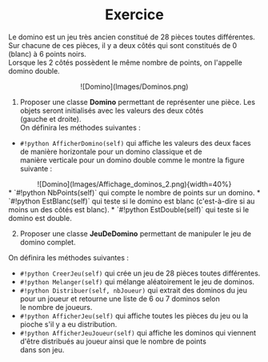 # <center><div class = "titre2_bis">Exercice</div> </center>

Le domino est un jeu très ancien constitué de 28 pièces toutes différentes. Sur chacune de ces pièces, il y a deux côtés qui sont constitués de 0 (blanc) à 6 points noirs.  
Lorsque les 2 côtés possèdent le même nombre de points, on l'appelle domino double.

<center>
![Domino](Images/Dominos.png)
</center>
<div class="list1_1">

1. Proposer une classe __Domino__ permettant de représenter une pièce. Les objets seront initialisés avec les valeurs des deux côtés <div class = "decal2">(gauche et droite).  
On définira les méthodes suivantes :</div>

</div>
<div class="couleur_puce14">

* `#!python AfficherDomino(self)` qui affiche les valeurs des deux faces de manière horizontale pour un domino classique et de <div class = "decal5">manière verticale pour un domino double comme le montre la figure suivante :</div>
<center>
![Domino](Images/Affichage_dominos_2.png){width=40%}
</center>
* `#!python NbPoints(self)` qui compte le nombre de points sur un domino.
* `#!python EstBlanc(self)` qui teste si le domino est blanc (c'est-à-dire si au moins un des côtés est blanc).
* `#!python EstDouble(self)` qui teste si le domino est double. 

</div>
<div class="list1_2">

2. Proposer une classe __JeuDeDomino__ permettant de manipuler le jeu de domino complet.  
<div class = "decal2">On définira les méthodes suivantes :</div>

</div>
<div class="couleur_puce14">

* `#!python CreerJeu(self)` qui crée un jeu de 28 pièces toutes différentes.
* `#!python Melanger(self)` qui mélange aléatoirement le jeu de dominos.
* `#!python Distribuer(self, nbJoueur)` qui extrait des dominos du jeu pour un joueur et retourne une liste de 6 ou 7 dominos selon <div class = "decal5">le nombre de joueurs.</div>
* `#!python AfficherJeu(self)` qui affiche toutes les pièces du jeu ou la pioche s'il y a eu distribution.
* `#!python AfficherJeuJoueur(self)` qui affiche les dominos qui viennent d'être distribués au joueur ainsi que le nombre de points <div class = "decal5">dans son jeu.</div>

</div>


